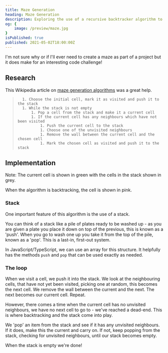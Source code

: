```yaml
---
title: Maze Generation
heading: Maze Generation
description: Exploring the use of a recursive backtracker algorithm to generate a Maze.
og: {
	image: /preview/maze.jpg
}
isPublished: true
published: 2021-05-02T18:00:00Z
---
```


<script>
	import ColourSquare from '$lib/components/ColourSquare.svelte';
	import Maze from '$lib/projects/maze/Maze.svelte';
	import Controls from '$lib/projects/maze/Controls.svelte';
</script>

I'm not sure why or if I'll ever need to create a maze as part of a project but it does make for an interesting code challenge!

<Maze />

<Controls />

## Research

This Wikipedia article on [maze generation algorithms](https://en.wikipedia.org/wiki/Maze_generation_algorithm) was a great help.

>     	1. Choose the initial cell, mark it as visited and push it to the stack
>     	1. While the stack is not empty
>     		1. Pop a cell from the stack and make it a current cell
>     		1. If the current cell has any neighbours which have not been visited
>     			1. Push the current cell to the stack
>     			1. Choose one of the unvisited neighbours
>     			1. Remove the wall between the current cell and the chosen cell
>     			1. Mark the chosen cell as visited and push it to the stack

## Implementation

Note: The current cell is shown in <ColourSquare value="--color-green">green</ColourSquare> with the cells in the stack shown in <ColourSquare value="--theme-highlight">grey</ColourSquare>.

When the algorithm is backtracking, the cell is shown in <ColourSquare value="--color-pink">pink</ColourSquare>.

### Stack

One important feature of this algorithm is the use of a stack.

You can think of a stack like a pile of plates ready to be washed up - as you are given a plate you place it down on top of the previous, this is known as a 'push'. When you go to wash one up you take it from the top of the pile, known as a 'pop'. This is a last-in, first-out system.

In JavaScript/TypeScript, we can use an array for this structure. It helpfully has the methods `push` and `pop` that can be used exactly as needed.

### The loop

When we visit a cell, we push it into the stack. We look at the neighbouring cells, that have not yet been visited, picking one at random, this becomes the next cell. We remove the wall between the current and the next. The next becomes our current cell. Repeat.

However, there comes a time when the current cell has no unvisited neighbours, we have no next cell to go to - we've reached a dead-end. This is where backtracking and the stack come into play.

We 'pop' an item from the stack and see if it has any unvisited neighbours. If it does, make this the current and carry on. If not, keep popping from the stack, checking for unvisited neighbours, until our stack becomes empty.

When the stack is empty we're done!
